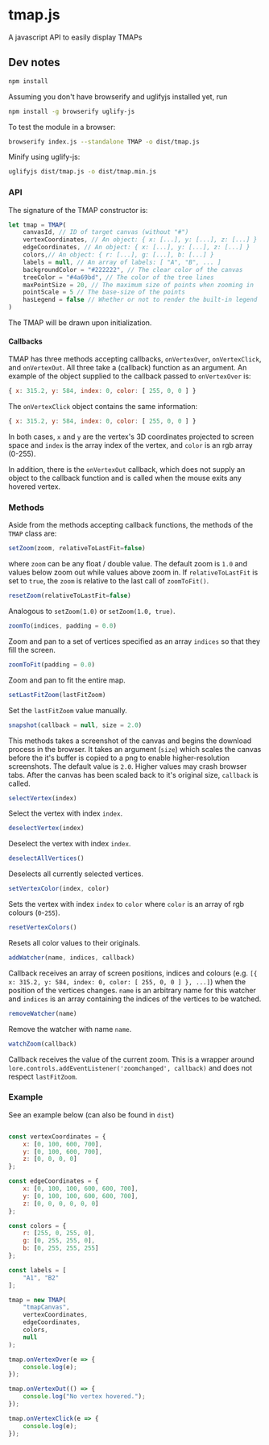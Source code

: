 # tmap.js
A javascript API to easily display TMAPs


## Dev notes
```bash
npm install
```

Assuming you don't have browserify and uglifyjs installed yet, run
```bash
npm install -g browserify uglify-js
```

To test the module in a browser:
```bash
browserify index.js --standalone TMAP -o dist/tmap.js
```

Minify using uglify-js:
```bash
uglifyjs dist/tmap.js -o dist/tmap.min.js
```

### API
The signature of the TMAP constructor is:
```javascript
let tmap = TMAP(
    canvasId, // ID of target canvas (without "#")
    vertexCoordinates, // An object: { x: [...], y: [...], z: [...] }
    edgeCoordinates, // An object: { x: [...], y: [...], z: [...] }
    colors,// An object: { r: [...], g: [...], b: [...] }
    labels = null, // An array of labels: [ "A", "B", ... ]
    backgroundColor = "#222222", // The clear color of the canvas
    treeColor = "#4a69bd", // The color of the tree lines
    maxPointSize = 20, // The maximum size of points when zooming in
    pointScale = 5 // The base-size of the points
    hasLegend = false // Whether or not to render the built-in legend
)
```
The TMAP will be drawn upon initialization.

#### Callbacks

TMAP has three methods accepting callbacks, `onVertexOver`, `onVertexClick`, and `onVertexOut`. All three take a (callback) function as an argument. An example of the object supplied to the callback passed to `onVertexOver` is: 
```javascript
{ x: 315.2, y: 584, index: 0, color: [ 255, 0, 0 ] }
```
The `onVertexClick` object contains the same information:
```javascript
{ x: 315.2, y: 584, index: 0, color: [ 255, 0, 0 ] }
```
In both cases, `x` and `y` are the vertex's 3D coordinates projected to screen space and `index` is the array index of the vertex, and `color` is an rgb array (0-255).

In addition, there is the `onVertexOut` callback, which does not supply an object to the callback function and is called when the mouse exits any hovered vertex.

### Methods

Aside from the methods accepting callback functions, the methods of the `TMAP` class are:
```javascript
setZoom(zoom, relativeToLastFit=false)
```
where `zoom` can be any float / double value. The default zoom is `1.0` and values below zoom out while values above zoom in. If `relativeToLastFit` is set to `true`, the `zoom` is relative to the last call of `zoomToFit()`. 
```javascript
resetZoom(relativeToLastFit=false)
```
Analogous to `setZoom(1.0)` or `setZoom(1.0, true)`.
```javascript
zoomTo(indices, padding = 0.0)
```
Zoom and pan to a set of vertices specified as an array `indices` so that they fill the screen.
```javascript
zoomToFit(padding = 0.0)
```
Zoom and pan to fit the entire map.
```javascript
setLastFitZoom(lastFitZoom)
```
Set the `lastFitZoom` value manually.
```javascript
snapshot(callback = null, size = 2.0)
```
This methods takes a screenshot of the canvas and begins the download process in the browser. It takes an argument (`size`) which scales the canvas before the it's buffer is copied to a png to enable higher-resolution screenshots. The default value is `2.0`. Higher values may crash browser tabs. After the canvas has been scaled back to it's original size, `callback` is called.
```javascript
selectVertex(index)
```
Select the vertex with index `index`.
```javascript
deselectVertex(index)
```
Deselect the vertex with index `index`.
```javascript
deselectAllVertices()
```
Deselects all currently selected vertices.
```javascript
setVertexColor(index, color)
```
Sets the vertex with index `index` to `color` where `color` is an array of rgb colours (`0`-`255`).
```javascript
resetVertexColors()
```
Resets all color values to their originals.
```javascript
addWatcher(name, indices, callback)
```
Callback receives an array of screen positions, indices and colours (e.g. `[{ x: 315.2, y: 584, index: 0, color: [ 255, 0, 0 ] }, ...]`) when the position of the vertices changes. `name` is an arbitrary name for this watcher and `indices` is an array containing the indices of the vertices to be watched.
```javascript
removeWatcher(name)
```
Remove the watcher with name `name`.
```javascript
watchZoom(callback)
```
Callback receives the value of the current zoom. This is a wrapper around `lore.controls.addEventListener('zoomchanged', callback)` and does not respect `lastFitZoom`.

### Example
See an example below (can also be found in `dist`)
```javascript

const vertexCoordinates = {
    x: [0, 100, 600, 700],
    y: [0, 100, 600, 700],
    z: [0, 0, 0, 0]
};

const edgeCoordinates = {
    x: [0, 100, 100, 600, 600, 700],
    y: [0, 100, 100, 600, 600, 700],
    z: [0, 0, 0, 0, 0, 0]
};

const colors = {
    r: [255, 0, 255, 0],
    g: [0, 255, 255, 0],
    b: [0, 255, 255, 255]
};

const labels = [
    "A1", "B2"
];

tmap = new TMAP(
    "tmapCanvas",
    vertexCoordinates,
    edgeCoordinates,
    colors,
    null
);

tmap.onVertexOver(e => {
    console.log(e);
});

tmap.onVertexOut(() => {
    console.log("No vertex hovered.");
});

tmap.onVertexClick(e => {
    console.log(e);
});
```
